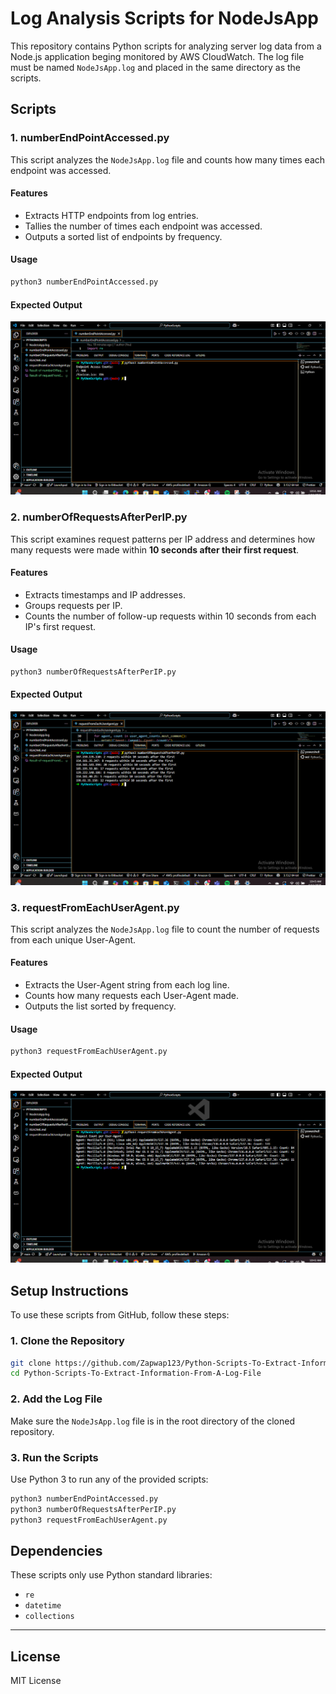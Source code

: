 # Log Analysis Scripts for NodeJsApp

This repository contains Python scripts for analyzing server log data from a Node.js application beging monitored by AWS CloudWatch. The log file must be named `NodeJsApp.log` and placed in the same directory as the scripts.

## Scripts

### 1. numberEndPointAccessed.py

This script analyzes the `NodeJsApp.log` file and counts how many times each endpoint was accessed.

#### Features

- Extracts HTTP endpoints from log entries.
- Tallies the number of times each endpoint was accessed.
- Outputs a sorted list of endpoints by frequency.

#### Usage

```bash
python3 numberEndPointAccessed.py
```

#### Expected Output

![Architecture Diagram](./Result-of-numberEndPointAccessed-Script.png)

### 2. numberOfRequestsAfterPerIP.py

This script examines request patterns per IP address and determines how many requests were made within **10 seconds after their first request**.

#### Features

- Extracts timestamps and IP addresses.
- Groups requests per IP.
- Counts the number of follow-up requests within 10 seconds from each IP's first request.

#### Usage

```bash
python3 numberOfRequestsAfterPerIP.py
```

#### Expected Output

![Architecture Diagram](./Result-of-numberOfRequestsAfterPerIP-Script.png)

### 3. requestFromEachUserAgent.py

This script analyzes the `NodeJsApp.log` file to count the number of requests from each unique User-Agent.

#### Features

- Extracts the User-Agent string from each log line.
- Counts how many requests each User-Agent made.
- Outputs the list sorted by frequency.

#### Usage

```bash
python3 requestFromEachUserAgent.py
```

#### Expected Output

![Architecture Diagram](./Result-of-requestFromEachUserAgent-Script.png)

## Setup Instructions

To use these scripts from GitHub, follow these steps:

### 1. Clone the Repository

```bash
git clone https://github.com/Zapwap123/Python-Scripts-To-Extract-Information-From-A-Log-File.git
cd Python-Scripts-To-Extract-Information-From-A-Log-File
```

### 2. Add the Log File

Make sure the `NodeJsApp.log` file is in the root directory of the cloned repository.

### 3. Run the Scripts

Use Python 3 to run any of the provided scripts:

```bash
python3 numberEndPointAccessed.py
python3 numberOfRequestsAfterPerIP.py
python3 requestFromEachUserAgent.py
```

## Dependencies

These scripts only use Python standard libraries:

- `re`
- `datetime`
- `collections`

---

## License

MIT License
